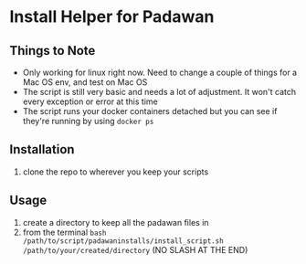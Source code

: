# Install Helper for Padawan 

## Things to Note

* Only working for linux right now.  Need to change a couple of things for a Mac OS env, and test on Mac OS
* The script is still very basic and needs a lot of adjustment.  It won't catch every exception or error at this time 
* The script runs your docker containers detached but you can see if they're running by using `docker ps`

## Installation

1. clone the repo to wherever you keep your scripts  

## Usage 

1. create a directory to keep all the padawan files in 
2. from the terminal `bash /path/to/script/padawaninstalls/install_script.sh /path/to/your/created/directory` (NO SLASH AT THE END)

